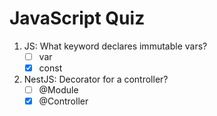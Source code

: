 # JavaScript Quiz

1. JS: What keyword declares immutable vars?
   - [ ] var
   - [x] const

2. NestJS: Decorator for a controller?
   - [ ] @Module
   - [x] @Controller

